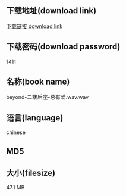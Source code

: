 ## 下载地址(download link)
[下载链接 download link](https://tutu365.netlify.app/?s=beyond-%E4%BA%8C%E6%A5%BC%E5%90%8E%E5%BA%A7-%E6%80%BB%E6%9C%89%E7%88%B1.wav)

## 下载密码(download password)
1411

## 名称(book name)
beyond-二楼后座-总有爱.wav.wav

## 语言(language)
chinese

## MD5


## 大小(filesize)
47.1 MB
